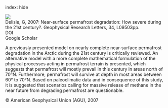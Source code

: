 index: hide

<div class="Citation">
    <div class="Citation-thumb CitationThumb-linked"  data-href="https://doi.org/10.1029/2007gl029323">
      <img src="https://static.claimspace.cloud/climate-study-static/refs/thumbs/12/Delisle_2007-thumb.png" />
    </div>

  <div class="Citation-body">
    <div class="Citation-text">Delisle, G, 2007: Near-surface permafrost degradation: How severe during the 21st century?. <span class="Article-journal">Geophysical Research Letters, </span><span class="Article-volume">34, </span>L09503pp.</div>
    <div class="Citation-links">
      <div class="CitationLink" data-href="https://doi.org/10.1029/2007gl029323">
        <div class="CitationLink-icon CitationLink-Doi"></div>
        <div class="CitationLink-text">DOI</div>
      </div>
      <div class="CitationLink" data-href="https://scholar.google.com/scholar?q=10.1029/2007gl029323">
        <div class="CitationLink-icon CitationLink-Scholar"></div>
        <div class="CitationLink-text">Google Scholar</div>
      </div>
    </div>
  </div>
</div>

A previously presented model on nearly complete near‐surface permafrost degradation in the Arctic during the 21st century is critically reviewed. An alternative model with a more complete mathematical formulation of the physical processes acting in permafrost terrain is presented, which suggests that permafrost will mostly prevail in this century in areas north of 70°N. Furthermore, permafrost will survive at depth in most areas between 60° to 70°N. Based on paleoclimatic data and in consequence of this study, it is suggested that scenarios calling for massive release of methane in the near future from degrading permafrost are questionable.

<div class="Citation-copy">
&copy; American Geophysical Union (AGU), 2007
</div>